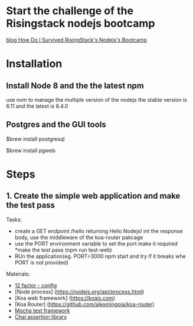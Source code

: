 # Start the challenge of the Risingstack nodejs bootcamp

[blog How Do I Survived RisingStack's Nodejs's Bootcamp ](https://blog.risingstack.com/node-js-bootcamp)

# Installation

## Install Node 8 and the the latest npm
use nvm to manage the multiple version of the nodejs
the stable version is 6.11 and the latest is 8.4.0

## Postgres and the  GUI tools

$brew install postgresql

$brew install pgweb

# Steps
## 1. Create the simple web application and make the test pass

Tasks:
* create a GET endpoint /hello returning Hello Nodejs! int the response body, use the middleware of the koa-router pakcage
* use the PORT environment variable to set the port make it required
*make the test pass (npm run test-web)
* RUn the application(eg. PORT=3000 npm start and try if it breaks whe PORT is not provided)

Materials:
* [12 factor - config](https://12factor.net/config)
* [Node process] (https://nodejs.org/api/process.html)
* [Koa web framework] (https://koajs.com)
* [Koa Router] (https://github.com/alexmingoia/koa-router)
* [Mocha test framework](https://mochajs.org)
* [Chai assertion library](https://chaijs.com/api/bdd)

